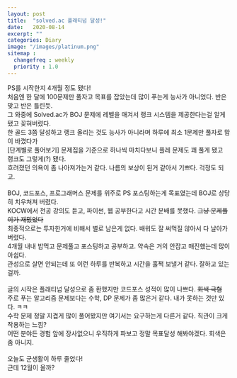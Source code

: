 ```yaml
---
layout: post
title:  "solved.ac 플래티넘 달성!"
date:   2020-08-14
excerpt: ""
categories: Diary
image: "/images/platinum.png"
sitemap :
  changefreq : weekly
  priority : 1.0
---
```

PS를 시작한지 4개월 정도 됐다!<br>
처음엔 한 달에 100문제만 풀자고 목표를 잡았는데 많이 푸는게 능사가 아니었다. 반은 맞고 반은 틀린듯.<br>
그 와중에 Solved.ac가 BOJ 문제에 레벨을 매겨서 랭크 시스템을 제공한다는걸 알게 됐고 꽂혀버렸다.<br>
한 골드 3쯤 달성하고 랭크 올리는 것도 능사가 아니라며 하루에 최소 1문제만 풀자로 맘이 바꼈다가<br>
[단계별로 풀어보기] 문제집을 기준으로 하나씩 마치다보니 플레 문제도 꽤 풀게 됐고 랭크도 그렇게(?) 됐다.<br>
흐려졌던 의욕이 좀 나아져가는거 같다. 나름의 보상이 된거 같아서 기쁘다. 걱정도 되고.<br>
<br>
BOJ, 코드포스, 프로그래머스 문제를 위주로 PS 포스팅하는게 목표였는데 BOJ로 상당히 치우쳐져 버렸다.<br>
KOCW에서 전공 강의도 듣고, 파이썬, 웹 공부한다고 시간 분배를 못했다. ~~그냥 문제풀이가 재밌었다~~<br>
최종적으로는 투자한거에 비해서 별로 남은게 없다. 배워도 잘 써먹질 않아서 다 날아가버렸다.<br>
4개월 내내 밥먹고 문제풀고 포스팅하고 공부하고. 약속은 거의 안잡고 매진했는데 많이 아쉽다.<br>
관성으로 살면 안되는데 또 이런 하루를 반복하고 시간을 훌쩍 보낼거 같다. 잘하고 있는걸까.<br>
<br>
글의 시작은 플래티넘 달성으로 좀 환했지만 코드포스 성적이 많이 나쁘다. ~~회색 극혐~~<br>
주로 푸는 알고리즘 문제보다는 수학, DP 문제가 좀 많은거 같다. 내가 못하는 것만 있다. ㅋㅋ<br>
수학 문제 정말 지겹게 많이 풀어봤지만 여기서는 요구하는게 다른거 같다. 직관이 크게 작용하는 느낌?<br>
어떤 분야든 경험 앞에 장사없으니 우직하게 파보고 정말 목표달성 해봐야겠다. 회색은 좀 아니지.<br>
<br>
오늘도 군생활이 하루 줄었다!<br>
근데 12월이 올까?

<script src="https://utteranc.es/client.js"
        repo="yooniversal/blog-comments"
        issue-term="pathname"
        theme="github-light"
        crossorigin="anonymous"
        async>
</script>
